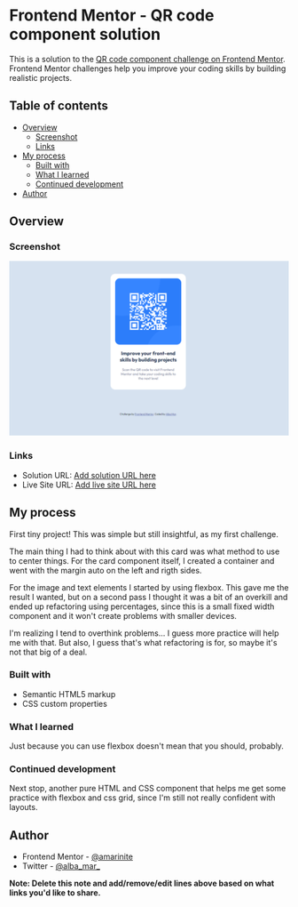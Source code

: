 # Frontend Mentor - QR code component solution

This is a solution to the [QR code component challenge on Frontend Mentor](https://www.frontendmentor.io/challenges/qr-code-component-iux_sIO_H). Frontend Mentor challenges help you improve your coding skills by building realistic projects. 

## Table of contents

- [Overview](#overview)
  - [Screenshot](#screenshot)
  - [Links](#links)
- [My process](#my-process)
  - [Built with](#built-with)
  - [What I learned](#what-i-learned)
  - [Continued development](#continued-development)
- [Author](#author)

## Overview

### Screenshot

![](./images/screenshot.png)

### Links

- Solution URL: [Add solution URL here](https://your-solution-url.com)
- Live Site URL: [Add live site URL here](https://your-live-site-url.com)

## My process

First tiny project! This was simple but still insightful, as my first challenge. 

The main thing I had to think about with this card was what method to use to center things. For the card component itself, I created a container and went with the margin auto on the left and rigth sides.

For the image and text elements I started by using flexbox. This gave me the result I wanted, but on a second pass I thought it was a bit of an overkill and ended up refactoring using percentages, since this is a small fixed width component and it won't create problems with smaller devices. 

I'm realizing I tend to overthink problems... I guess more practice will help me with that. But also, I guess that's what refactoring is for, so maybe it's not that big of a deal.

### Built with

- Semantic HTML5 markup
- CSS custom properties

### What I learned

Just because you can use flexbox doesn't mean that you should, probably.

### Continued development

Next stop, another pure HTML and CSS component that helps me get some practice with flexbox and css grid, since I'm still not really confident with layouts.

## Author

- Frontend Mentor - [@amarinite](https://www.frontendmentor.io/profile/amarinite)
- Twitter - [@alba_mar_](https://www.twitter.com/alba_mar_)

**Note: Delete this note and add/remove/edit lines above based on what links you'd like to share.**